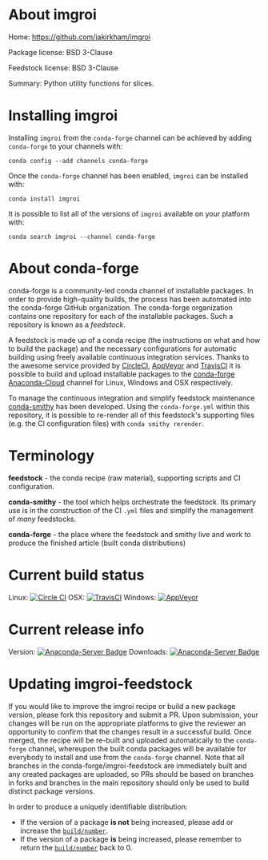 About imgroi
============

Home: https://github.com/jakirkham/imgroi

Package license: BSD 3-Clause

Feedstock license: BSD 3-Clause

Summary: Python utility functions for slices.



Installing imgroi
=================

Installing `imgroi` from the `conda-forge` channel can be achieved by adding `conda-forge` to your channels with:

```
conda config --add channels conda-forge
```

Once the `conda-forge` channel has been enabled, `imgroi` can be installed with:

```
conda install imgroi
```

It is possible to list all of the versions of `imgroi` available on your platform with:

```
conda search imgroi --channel conda-forge
```



About conda-forge
=================

conda-forge is a community-led conda channel of installable packages.
In order to provide high-quality builds, the process has been automated into the
conda-forge GitHub organization. The conda-forge organization contains one repository
for each of the installable packages. Such a repository is known as a *feedstock*.

A feedstock is made up of a conda recipe (the instructions on what and how to build
the package) and the necessary configurations for automatic building using freely
available continuous integration services. Thanks to the awesome service provided by
[CircleCI](https://circleci.com/), [AppVeyor](http://www.appveyor.com/)
and [TravisCI](https://travis-ci.org/) it is possible to build and upload installable
packages to the [conda-forge](https://anaconda.org/conda-forge)
[Anaconda-Cloud](http://docs.anaconda.org/) channel for Linux, Windows and OSX respectively.

To manage the continuous integration and simplify feedstock maintenance
[conda-smithy](http://github.com/conda-forge/conda-smithy) has been developed.
Using the ``conda-forge.yml`` within this repository, it is possible to re-render all of
this feedstock's supporting files (e.g. the CI configuration files) with ``conda smithy rerender``.


Terminology
===========

**feedstock** - the conda recipe (raw material), supporting scripts and CI configuration.

**conda-smithy** - the tool which helps orchestrate the feedstock.
                   Its primary use is in the construction of the CI ``.yml`` files
                   and simplify the management of *many* feedstocks.

**conda-forge** - the place where the feedstock and smithy live and work to
                  produce the finished article (built conda distributions)

Current build status
====================

Linux: [![Circle CI](https://circleci.com/gh/conda-forge/imgroi-feedstock.svg?style=shield)](https://circleci.com/gh/conda-forge/imgroi-feedstock)
OSX: [![TravisCI](https://travis-ci.org/conda-forge/imgroi-feedstock.svg?branch=master)](https://travis-ci.org/conda-forge/imgroi-feedstock)
Windows: [![AppVeyor](https://ci.appveyor.com/api/projects/status/github/conda-forge/imgroi-feedstock?svg=True)](https://ci.appveyor.com/project/conda-forge/imgroi-feedstock/branch/master)

Current release info
====================
Version: [![Anaconda-Server Badge](https://anaconda.org/conda-forge/imgroi/badges/version.svg)](https://anaconda.org/conda-forge/imgroi)
Downloads: [![Anaconda-Server Badge](https://anaconda.org/conda-forge/imgroi/badges/downloads.svg)](https://anaconda.org/conda-forge/imgroi)


Updating imgroi-feedstock
=========================

If you would like to improve the imgroi recipe or build a new
package version, please fork this repository and submit a PR. Upon submission,
your changes will be run on the appropriate platforms to give the reviewer an
opportunity to confirm that the changes result in a successful build. Once
merged, the recipe will be re-built and uploaded automatically to the
`conda-forge` channel, whereupon the built conda packages will be available for
everybody to install and use from the `conda-forge` channel.
Note that all branches in the conda-forge/imgroi-feedstock are
immediately built and any created packages are uploaded, so PRs should be based
on branches in forks and branches in the main repository should only be used to
build distinct package versions.

In order to produce a uniquely identifiable distribution:
 * If the version of a package **is not** being increased, please add or increase
   the [``build/number``](http://conda.pydata.org/docs/building/meta-yaml.html#build-number-and-string).
 * If the version of a package **is** being increased, please remember to return
   the [``build/number``](http://conda.pydata.org/docs/building/meta-yaml.html#build-number-and-string)
   back to 0.
